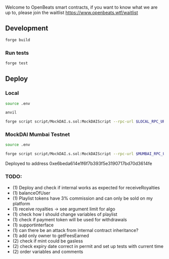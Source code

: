 Welcome to OpenBeats smart contracts, if you want to know what we are up to, please join the waitlist https://www.openbeats.wtf/waitlist

## Development

```sh
forge build
```

### Run tests

```sh
forge test
```

## Deploy

### Local
```sh
source .env
```

```sh
anvil
```

```sh
forge script script/MockDAI.s.sol:MockDAIScript --rpc-url $LOCAL_RPC_URL --broadcast -vvvv
```

### MockDAI Mumbai Testnet
```sh
source .env
```

```sh
forge script script/MockDAI.s.sol:MockDAIScript --rpc-url $MUMBAI_RPC_URL --broadcast -vvvv
```

Deployed to address 0xe6beda614e1f6f7b393f5e3190717bd70d3614fe  

### TODO:

- (1) Deploy and check if internal works as expected for receiveRoyalties
- (1) balanceOfUser
- (1) Playlist tokens have 3% commission and can only be sold on my platform
- (1) receive royalties -> see argument limit for algo
- (1) check how I should change variables of playlist
- (1) check if payment token will be used for withdrawals
- (1) supportinterface
- (1) can there be an attack from internal contract inheritance?
- (1) add only owner to getFeesEarned
- (2) check if mint could be gasless
- (2) check expiry date correct in permit and set up tests with current time
- (2) order variables and comments

